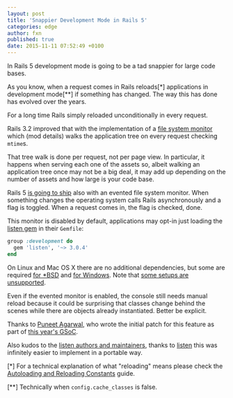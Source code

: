 ```yaml
---
layout: post
title: 'Snappier Development Mode in Rails 5'
categories: edge
author: fxn
published: true
date: 2015-11-11 07:52:49 +0100
---
```


In Rails 5 development mode is going to be a tad snappier for large code bases.

As you know, when a request comes in Rails reloads[\*] applications in
development mode[\*\*] if something has changed. The way this has done has
evolved over the years.

For a long time Rails simply reloaded unconditionally in every request.

Rails 3.2 improved that with the implementation of a
[file system monitor](https://github.com/rails/rails/blob/72b5a5aae0b2d5ddd3f1cf87d2e5a512207868e2/activesupport/lib/active_support/file_update_checker.rb)
which (mod details) walks the application tree on every request checking `mtime`s.

That tree walk is done per request, not per page view. In particular, it
happens when serving each one of the assets so, albeit walking an application
tree once may not be a big deal, it may add up depending on the number of
assets and how large is your code base.

Rails 5 [is going to ship](https://github.com/rails/rails/pull/22254) also
with an evented file system monitor. When something changes the operating
system calls Rails asynchronously and a flag is toggled. When a request comes
in, the flag is checked, done.

This monitor is disabled by default, applications may opt-in just loading the
[listen gem](https://github.com/guard/listen) in their
`Gemfile`:

```ruby
group :development do
  gem 'listen', '~> 3.0.4'
end
```

On Linux and Mac OS X there are no additional dependencies, but some are
required [for *BSD](https://github.com/guard/listen#on-bsd) and [for
Windows](https://github.com/guard/listen#on-windows). Note that [some setups
are unsupported](https://github.com/guard/listen#issues--limitations).

Even if the evented monitor is enabled, the console still needs manual reload
because it could be surprising that classes change behind the scenes while
there are objects already instantiated. Better be explicit.

Thanks to [Puneet Agarwal](https://github.com/puneet24), who wrote the initial
patch for this feature as part of [this year's
GSoC](http://weblog.rubyonrails.org/2015/5/2/welcome-to-gsoc-15/).

Also kudos to the [listen authors and
maintainers](https://github.com/guard/listen/graphs/contributors), thanks to
[listen](https://github.com/guard/listen) this was infinitely easier to
implement in a portable way.

[\*] For a technical explanation of what "reloading" means please check the
[Autoloading and Reloading Constants](http://guides.rubyonrails.org/autoloading_and_reloading_constants.html) guide.

[\*\*] Technically when `config.cache_classes` is false.

